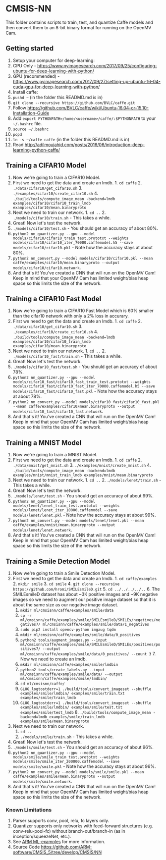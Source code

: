 # CMSIS-NN

This folder contains scripts to train, test, and quantize Caffe models and then convert them to an 8-bit binary format for running on the OpenMV Cam.

## Getting started
1. Setup your computer for deep-learning:
  1. CPU Only - https://www.pyimagesearch.com/2017/09/25/configuring-ubuntu-for-deep-learning-with-python/
  2. GPU (recommended) - https://www.pyimagesearch.com/2017/09/27/setting-up-ubuntu-16-04-cuda-gpu-for-deep-learning-with-python/
2. Install caffe:
  1. `pushd ~` (in the folder this READMD.md is in)
  2. `git clone --recursive https://github.com/BVLC/caffe.git`
  3. Follow https://github.com/BVLC/caffe/wiki/Ubuntu-16.04-or-15.10-Installation-Guide
  4. Add `export PYTHONPATH=/home/<username>/caffe/:$PYTHONPATH` to your `~/.bashrc` file.
  5. `source ~/.bashrc`
  6. `popd`
  7. `ln -s ~/caffe caffe` (in the folder this READMD.md is in)
3. Read http://adilmoujahid.com/posts/2016/06/introduction-deep-learning-python-caffe/

## Training a CIFAR10 Model
1. Now we're going to train a CIFAR10 Model.
  1. First we need to get the data and create an lmdb.
    1. `cd caffe`
    2. `./data/cifar10/get_cifar10.sh`
    3. `./examples/cifar10/create_cifar10.sh`
    4. `./build/tools/compute_image_mean -backend=lmdb examples/cifar10/cifar10_train_lmdb examples/cifar10/mean.binaryproto`
  2. Next we need to train our network.
    1. `cd ..`
    2. `./models/cifar10/train.sh` - This takes a while.
2. Great! Now let's test the network.
  1. `./models/cifar10/test.sh` - You should get an accuracy of about 80%.
  2. `python2 nn_quantizer.py --gpu --model models/cifar10/cifar10_train_test.prototxt --weights models/cifar10/cifar10_iter_70000.caffemodel.h5 --save models/cifar10/cifar10.pkl` - Note how the accuracy stays at about 80%.
  3. `python2 nn_convert.py --model models/cifar10/cifar10.pkl --mean caffe/examples/cifar10/mean.binaryproto --output models/cifar10/cifar10.network`.
  4. And that's it! You've created a CNN that will run on the OpenMV Cam! Keep in mind that your OpenMV Cam has limited weight/bias heap space so this limits the size of the network.

## Training a CIFAR10 Fast Model
1. Now we're going to train a CIFAR10 Fast Model which is 60% smaller than the cifar10 network with only a 2% loss in accurary.
  1. First we need to get the data and create an lmdb.
    1. `cd caffe`
    2. `./data/cifar10/get_cifar10.sh`
    3. `./examples/cifar10/create_cifar10.sh`
    4. `./build/tools/compute_image_mean -backend=lmdb examples/cifar10/cifar10_train_lmdb examples/cifar10/mean.binaryproto`
  2. Next we need to train our network.
    1. `cd ..`
    2. `./models/cifar10_fast/train.sh` - This takes a while.
2. Great! Now let's test the network.
  1. `./models/cifar10_fast/test.sh` - You should get an accuracy of about 78%.
  2. `python2 nn_quantizer.py --gpu --model models/cifar10_fast/cifar10_fast_train_test.prototxt --weights models/cifar10_fast/cifar10_fast_iter_70000.caffemodel.h5 --save models/cifar10_fast/cifar10_fast.pkl` - Note how the accuracy stays at about 78%.
  3. `python2 nn_convert.py --model models/cifar10_fast/cifar10_fast.pkl --mean caffe/examples/cifar10/mean.binaryproto --output models/cifar10_fast/cifar10_fast.network`.
  4. And that's it! You've created a CNN that will run on the OpenMV Cam! Keep in mind that your OpenMV Cam has limited weight/bias heap space so this limits the size of the network.

## Training a MNIST Model
1. Now we're going to train a MNIST Model.
  1. First we need to get the data and create an lmdb.
    1. `cd caffe`
    2. `./data/mnist/get_mnist.sh`
    3. `./examples/mnist/create_mnist.sh`
    4. `./build/tools/compute_image_mean -backend=lmdb examples/mnist/mnist_train_lmdb examples/mnist/mean.binaryproto`
   2. Next we need to train our network.
     1. `cd ..`
     2. `./models/lenet/train.sh` - This takes a while.
2. Great! Now let's test the network.
  1. `./models/lenet/test.sh` - You should get an accuracy of about 99%.
  2. `python2 nn_quantizer.py --gpu --model models/lenet/lenet_train_test.prototxt --weights models/lenet/lenet_iter_10000.caffemodel --save models/lenet/lenet.pkl` - Note how the accuracy stays at about 99%.
  3. `python2 nn_convert.py --model models/lenet/lenet.pkl --mean caffe/examples/mnist/mean.binaryproto --output models/lenet/lenet.network`.
  4. And that's it! You've created a CNN that will run on the OpenMV Cam! Keep in mind that your OpenMV Cam has limited weight/bias heap space so this limits the size of the network.

## Training a Smile Detection Model
1. Now we're going to train a Smile Detection Model.
  1. First we need to get the data and create an lmdb.
    1. `cd caffe/examples`
    2. `mkdir smile`
    3. `cd smile`
    4. `git clone --recursive https://github.com/hromi/SMILEsmileD.git`
    5. `cd ../../../../..`
    6. The SMILEsmileD dataset has about ~3K positive images and ~9K negative images so we need to augment our positive image dataset so that it is about the same size as our negative image dataset.
      1. `mkdir ml/cmsisnn/caffe/examples/smile/data`
      2. `cp -r ml/cmsisnn/caffe/examples/smile/SMILEsmileD/SMILEs/negatives/negatives7/ ml/cmsisnn/caffe/examples/smile/data/1_negatives`
      3. `sudo pip2 install opencv-python imgaug tqdm`
      4. `mkdir ml/cmsisnn/caffe/examples/smile/data/0_positives`
      5. `python2 tools/augment_images.py --input ml/cmsisnn/caffe/examples/smile/SMILEsmileD/SMILEs/positives/positives7/ --output ml/cmsisnn/caffe/examples/smile/data/0_positives/ --count 3`
    7. Now we need to create an lmdb.
      1. `mkdir ml/cmsisnn/caffe/examples/smile/lmdbin`
      2. `python2 tools/create_labels.py --input ml/cmsisnn/caffe/examples/smile/data/ --output ml/cmsisnn/caffe/examples/smile/lmdbin/`
      3. `cd ml/cmsisnn/caffe/`
      4. `GLOG_logtostderr=1 ./build/tools/convert_imageset --shuffle examples/smile/lmdbin/ examples/smile/train.txt examples/smile/train_lmdb`
      5. `GLOG_logtostderr=1 ./build/tools/convert_imageset --shuffle examples/smile/lmdbin/ examples/smile/test.txt examples/smile/test_lmdb`
    8. `./build/tools/compute_image_mean -backend=lmdb examples/smile/train_lmdb examples/smile/mean.binaryproto`
  2. Next we need to train our network.
     1. `cd ..`
     2. `./models/smile/train.sh` - This takes a while.
2. Great! Now let's test the network.
  1. `./models/smile/test.sh` - You should get an accuracy of about 96%.
  2. `python2 nn_quantizer.py --gpu --model models/smile/smile_train_test.prototxt --weights models/smile/smile_iter_200000.caffemodel --save models/smile/smile.pkl` - Note how the accuracy stays at about 96%.
  3. `python2 nn_convert.py --model models/smile/smile.pkl --mean caffe/examples/smile/mean.binaryproto --output models/smile/smile.network`.
  4. And that's it! You've created a CNN that will run on the OpenMV Cam! Keep in mind that your OpenMV Cam has limited weight/bias heap space so this limits the size of the network.

### Known Limitations 
1. Parser supports conv, pool, relu, fc layers only.
2. Quantizer supports only networks with feed-forward structures (e.g. conv-relu-pool-fc)  without branch-out/branch-in (as in inception/squeezeNet, etc.).
3. See [ARM ML-examples](https://github.com/ARM-software/ML-examples/tree/master/cmsisnn-cifar10) for more information.
4. Source Code https://github.com/ARM-software/CMSIS_5/tree/develop/CMSIS/NN

